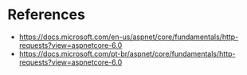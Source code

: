 

# References

* https://docs.microsoft.com/en-us/aspnet/core/fundamentals/http-requests?view=aspnetcore-6.0
* https://docs.microsoft.com/pt-br/aspnet/core/fundamentals/http-requests?view=aspnetcore-6.0
